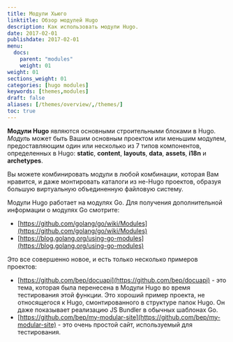 ```yaml
---
title: Модули Хьюго
linktitle: Обзор модулей Hugo
description: Как использовать модули Hugo.
date: 2017-02-01
publishdate: 2017-02-01
menu:
  docs:
    parent: "modules"
    weight: 01
weight: 01
sections_weight: 01
categories: [hugo modules]
keywords: [themes,modules]
draft: false
aliases: [/themes/overview/,/themes/]
toc: true
---
```


**Модули Hugo** являются основными строительными блоками в Hugo. _Модуль_ может быть Вашим основным проектом или меньшим модулем, предоставляющим один или несколько из 7 типов компонентов, определенных в Hugo: **static**, **content**, **layouts**, **data**, **assets**, **i18n** и **archetypes**.

Вы можете комбинировать модули в любой комбинации, которая Вам нравится, и даже монтировать каталоги из не-Hugo проектов, образуя большую виртуальную объединенную файловую систему.

Модули Hugo работает на модулях Go. Для получения дополнительной информации о модулях Go смотрите:

- [https://github.com/golang/go/wiki/Modules](https://github.com/golang/go/wiki/Modules)
- [https://blog.golang.org/using-go-modules](https://blog.golang.org/using-go-modules)

Это все совершенно новое, и есть только несколько примеров проектов:

- [https://github.com/bep/docuapi](https://github.com/bep/docuapi) - это тема, которая была перенесена в Модули Hugo во время тестирования этой функции. Это хороший пример проекта, не относящегося к Hugo, смонтированного в структуре папок Hugo. Он даже показывает реализацию JS Bundler в обычных шаблонах Go.
- [https://github.com/bep/my-modular-site](https://github.com/bep/my-modular-site) - это очень простой сайт, используемый для тестирования.
